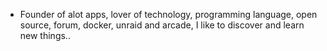 - Founder of alot apps, lover of technology, programming language, open source, forum, docker, unraid and arcade, I like to discover and learn new things..
  <br>






























































































































































































































































































































































































































































































































































































































































































































































































































